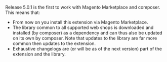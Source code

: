Release 5.0.1 is the first to work with Magento Marketplace and composer. This means that:

- From now on you install this extension via Magento Marketplace.
- The library common to all supported web shops is downloaded and installed (by composer) as a dependency and can thus also be updated on its own by composer. Note that updates to the library are far more common then updates to the extension.
- Exhaustive changelogs are (or will be as of the next version) part of the extension and the library.
